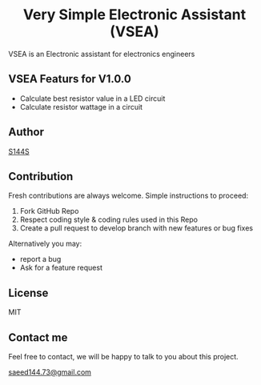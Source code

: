 <H1 align=center>Very Simple Electronic Assistant (VSEA)</H1>
VSEA is an Electronic assistant for electronics engineers

<h2 align="left">VSEA Featurs for V1.0.0</h2>

- Calculate best resistor value in a LED circuit
- Calculate resistor wattage in a circuit


<h2 align="left">Author</h2>

[S144S](https://github.com/S144S/)

<h2 align="left">Contribution</h2>

Fresh contributions are always welcome. Simple instructions to proceed:
  1. Fork GitHub Repo
  2. Respect coding style & coding rules used in this Repo
  3. Create a pull request to develop branch with new features or bug fixes

Alternatively you may:
  - report a bug
  - Ask for a feature request

<h2 align="left">License</h2>

MIT

<h2 align="left">Contact me</h2>

Feel free to contact, we will be happy to talk to you about this project.

<saeed144.73@gmail.com>





